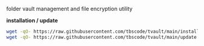 folder vault management and file encryption utility

**installation / update**

```bash
wget -qO- https://raw.githubusercontent.com/tbscode/tvault/main/install.sh | bash
wget -qO- https://raw.githubusercontent.com/tbscode/tvault/main/update.sh | bash
```